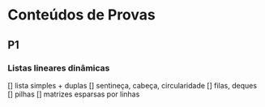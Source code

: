 # Conteúdos de Provas

## P1

### Listas lineares dinâmicas

[] lista simples + duplas
[] sentineça, cabeça, circularidade
[] filas, deques
[] pilhas
[] matrizes esparsas por linhas